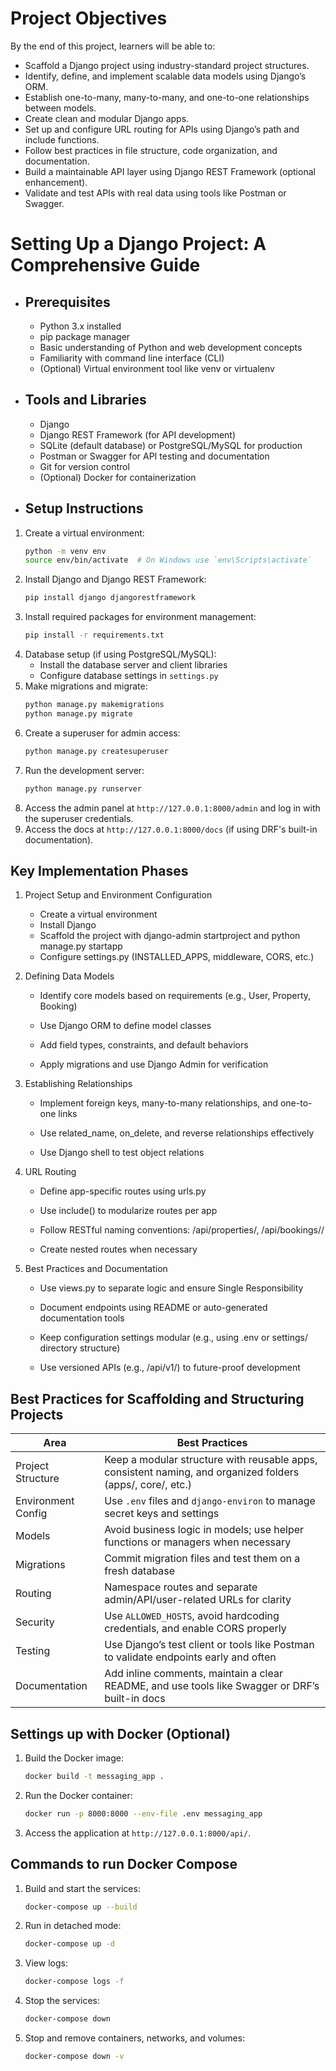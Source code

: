 # Project Objectives
By the end of this project, learners will be able to:

* Scaffold a Django project using industry-standard project structures.
* Identify, define, and implement scalable data models using Django’s ORM.
* Establish one-to-many, many-to-many, and one-to-one relationships between models.
* Create clean and modular Django apps.
* Set up and configure URL routing for APIs using Django’s path and include functions.
* Follow best practices in file structure, code organization, and documentation.
* Build a maintainable API layer using Django REST Framework (optional enhancement).
* Validate and test APIs with real data using tools like Postman or Swagger.

# Setting Up a Django Project: A Comprehensive Guide
- ## Prerequisites
    - Python 3.x installed
    - pip package manager
    - Basic understanding of Python and web development concepts
    - Familiarity with command line interface (CLI)
    - (Optional) Virtual environment tool like venv or virtualenv
- ## Tools and Libraries
    - Django
    - Django REST Framework (for API development)
    - SQLite (default database) or PostgreSQL/MySQL for production
    - Postman or Swagger for API testing and documentation
    - Git for version control
    - (Optional) Docker for containerization
- ## Setup Instructions
1. Create a virtual environment:
    ```bash
    python -m venv env
    source env/bin/activate  # On Windows use `env\Scripts\activate`
    ```
2. Install Django and Django REST Framework:
    ```bash
    pip install django djangorestframework
    ```
3. Install required packages for environment management:
    ```bash
    pip install -r requirements.txt
    ```
4. Database setup (if using PostgreSQL/MySQL):
    - Install the database server and client libraries
    - Configure database settings in `settings.py`
5. Make migrations and migrate:
    ```bash
    python manage.py makemigrations
    python manage.py migrate
    ```
6. Create a superuser for admin access:
    ```bash
    python manage.py createsuperuser
    ```
7. Run the development server:
    ```bash
    python manage.py runserver
    ```
8. Access the admin panel at `http://127.0.0.1:8000/admin` and log in with the superuser credentials.
9. Access the docs at `http://127.0.0.1:8000/docs` (if using DRF's built-in documentation).

## Key Implementation Phases
1. Project Setup and Environment Configuration
    - Create a virtual environment
    - Install Django
    - Scaffold the project with django-admin startproject and python manage.py startapp
    - Configure settings.py (INSTALLED_APPS, middleware, CORS, etc.)

2. Defining Data Models

    - Identify core models based on requirements (e.g., User, Property, Booking)

    - Use Django ORM to define model classes

    - Add field types, constraints, and default behaviors

    - Apply migrations and use Django Admin for verification

3. Establishing Relationships

    - Implement foreign keys, many-to-many relationships, and one-to-one links

    - Use related_name, on_delete, and reverse relationships effectively

    - Use Django shell to test object relations

4. URL Routing
    - Define app-specific routes using urls.py

    - Use include() to modularize routes per app

    - Follow RESTful naming conventions: /api/properties/, /api/bookings/<id>/

    - Create nested routes when necessary

5. Best Practices and Documentation

    - Use views.py to separate logic and ensure Single Responsibility

    - Document endpoints using README or auto-generated documentation tools

    - Keep configuration settings modular (e.g., using .env or settings/ directory structure)

    - Use versioned APIs (e.g., /api/v1/) to future-proof development

## Best Practices for Scaffolding and Structuring Projects
| Area               | Best Practices                                                                                             |
|--------------------|------------------------------------------------------------------------------------------------------------|
| Project Structure  | Keep a modular structure with reusable apps, consistent naming, and organized folders (apps/, core/, etc.) |
| Environment Config | Use `.env` files and `django-environ` to manage secret keys and settings                                   |
| Models             | Avoid business logic in models; use helper functions or managers when necessary                            |
| Migrations         | Commit migration files and test them on a fresh database                                                   |
| Routing            | Namespace routes and separate admin/API/user-related URLs for clarity                                      |
| Security           | Use `ALLOWED_HOSTS`, avoid hardcoding credentials, and enable CORS properly                                |
| Testing            | Use Django’s test client or tools like Postman to validate endpoints early and often                       |
| Documentation      | Add inline comments, maintain a clear README, and use tools like Swagger or DRF’s built-in docs            |

## Settings up with Docker (Optional)
1. Build the Docker image:
    ```bash
    docker build -t messaging_app .
    ```
2. Run the Docker container:
    ```bash
    docker run -p 8000:8000 --env-file .env messaging_app
    ```
3. Access the application at `http://127.0.0.1:8000/api/`.

## Commands to run Docker Compose
1. Build and start the services:
    ```bash
    docker-compose up --build
    ```
2. Run in detached mode:
    ```bash
    docker-compose up -d
    ```
3. View logs:
    ```bash
    docker-compose logs -f
    ```
4. Stop the services:
    ```bash
    docker-compose down
    ```
5. Stop and remove containers, networks, and volumes:
    ```bash
    docker-compose down -v
    ```